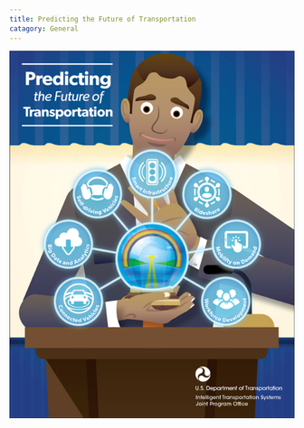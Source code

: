 ```yaml
---
title: Predicting the Future of Transportation
catagory: General
---
```


![Training for the Future](../../assets/images/infographics/ITS_SXSW_Infographic.jpg)

